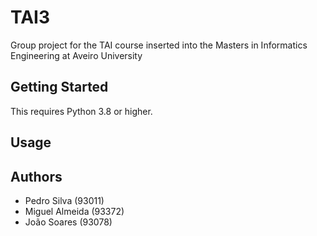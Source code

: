 # TAI3

Group project for the TAI course inserted into the Masters in Informatics Engineering at Aveiro University



## Getting Started

This requires Python 3.8 or higher.


## Usage



## Authors

 - Pedro Silva (93011)
 - Miguel Almeida (93372)
 - João Soares (93078)
